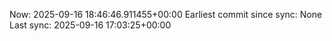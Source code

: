 Now: 2025-09-16 18:46:46.911455+00:00 Earliest commit since sync: None Last sync: 2025-09-16 17:03:25+00:00
